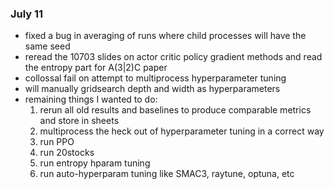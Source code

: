 
### July 11
- fixed a bug in averaging of runs where child processes will have the same seed
- reread the 10703 slides on actor critic policy gradient methods and read the entropy part for A(3|2)C paper
- collossal fail on attempt to multiprocess hyperparameter tuning
- will manually gridsearch depth and width as hyperparameters
- remaining things I wanted to do:
  1. rerun all old results and baselines to produce comparable metrics and store in sheets
  2. multiprocess the heck out of hyperparameter tuning in a correct way
  3. run PPO
  4. run 20stocks
  5. run entropy hparam tuning
  6. run auto-hyperparam tuning like SMAC3, raytune, optuna, etc
